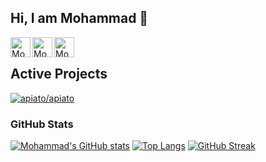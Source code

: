 ## Hi, I am Mohammad 👋



<a href="https://www.linkedin.com/in/mohammadalavi">
  <img align="left" alt="Mohammads's LinkedIn" width="32px" src="https://cdn1.iconfinder.com/data/icons/logotypes/32/linkedin-512.png" />
</a>
<a href="https://twitter.com/Mohammad_Alavi_">
  <img align="left" alt="Mohammads's Twitter" width="32px" src="https://cdn2.iconfinder.com/data/icons/metro-uinvert-dock/256/Twitter_NEW.png" />
</a>
<a href="mailto:mohammad.alavi1990@gmail.com">
  <img align="left" alt="Mohammads's Email" width="32px" src="https://upload.wikimedia.org/wikipedia/commons/4/4e/Gmail_Icon.png" />
</a>
<br/>

## Active Projects

<span align="center">[![apiato/apiato](https://github-readme-stats.vercel.app/api/pin/?username=apiato&repo=Apiato&theme=dracula)](https://github.com/apiato/apiato)</span>

### GitHub Stats

[![Mohammad's GitHub stats](https://github-readme-stats.vercel.app/api?username=Mohammad-Alavi&show_icons=true&theme=dracula&hide_title=true&count_private=true)](https://github.com/anuraghazra/github-readme-stats)
[![Top Langs](https://github-readme-stats.vercel.app/api/top-langs/?username=Mohammad-Alavi&layout=compact&theme=dracula&langs_count=6)](https://github.com/anuraghazra/github-readme-stats)
[![GitHub Streak](https://streak-stats.demolab.com/?user=Mohammad-Alavi&layout=compact&theme=dracula)](https://git.io/streak-stats)
